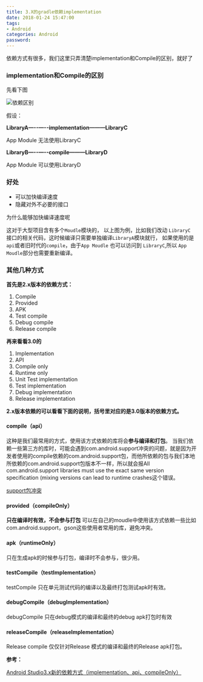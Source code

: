 ```yaml
---
title: 3.X的gradle依赖implementation
date: 2018-01-24 15:47:00
tags:
- Android
categories: Android
password:
---
```


依赖方式有很多，我们这里只弄清楚implementation和Compile的区别，就好了

<!--more-->

### implementation和Compile的区别

先看下图

![依赖区别](https://upload-images.jianshu.io/upload_images/2139461-fdab3438f31ddfe5.png?imageMogr2/auto-orient/strip%7CimageView2/2/w/361)

假设：

**LibraryA—--—--implementation———LibraryC**

App Module 无法使用LibraryC

**LibraryB—--—--compile———LibraryD**

App Module 可以使用LibraryD

### 好处

- 可以加快编译速度
- 隐藏对外不必要的接口

为什么能够加快编译速度呢

这对于大型项目含有多个`Moudle`模块的， 以上图为例，比如我们改动 `LibraryC` 接口的相关代码，这时候编译只需要单独编译`LibraryA`模块就行， 如果使用的是`api`或者旧时代的`compile`，由于`App Moudle` 也可以访问到 `LibraryC`,所以 `App Moudle`部分也需要重新编译。

### 其他几种方式

**首先是2.x版本的依赖方式：**

1. Compile
2. Provided
3. APK
4. Test compile
5. Debug compile
6. Release compile

**再来看看3.0的**

1. Implementation
2. API
3. Compile only
4. Runtime only
5. Unit Test implementation
6. Test implementation
7. Debug implementation
8. Release implementation

**2.x版本依赖的可以看看下面的说明，括号里对应的是3.0版本的依赖方式。**

#### compile（api）

这种是我们最常用的方式，使用该方式依赖的库将会**参与编译和打包**。 
当我们依赖一些第三方的库时，可能会遇到com.android.support冲突的问题，就是因为开发者使用的compile依赖的com.android.support包，而他所依赖的包与我们本地所依赖的com.android.support包版本不一样，所以就会报All com.android.support libraries must use the exact same version specification (mixing versions can lead to runtime crashes这个错误。

[support包冲突](https://blog.csdn.net/yuzhiqiang_1993/article/details/78214812)

#### provided（compileOnly）

**只在编译时有效，不会参与打包** 
可以在自己的moudle中使用该方式依赖一些比如com.android.support，gson这些使用者常用的库，避免冲突。

#### apk（runtimeOnly）

只在生成apk的时候参与打包，编译时不会参与，很少用。

#### testCompile（testImplementation）

testCompile 只在单元测试代码的编译以及最终打包测试apk时有效。

#### debugCompile（debugImplementation）

debugCompile 只在debug模式的编译和最终的debug apk打包时有效

#### releaseCompile（releaseImplementation）

Release compile 仅仅针对Release 模式的编译和最终的Release apk打包。

**参考：**

[Android Studio3.x新的依赖方式（implementation、api、compileOnly）](https://blog.csdn.net/yuzhiqiang_1993/article/details/78366985?locationNum=6&fps=1)



### 